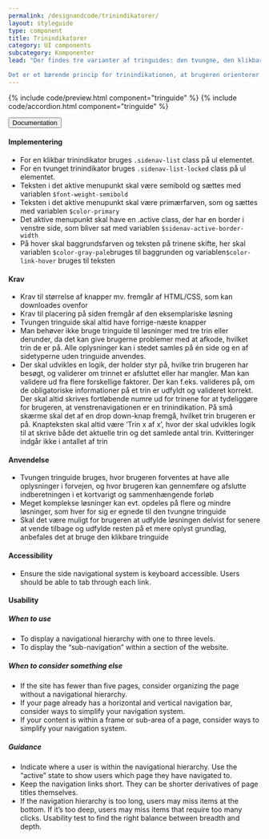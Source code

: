 ```yaml
---
permalink: /designandcode/trinindikatorer/
layout: styleguide
type: component
title: Trinindikatorer
category: UI components
subcategory: Komponenter
lead: "Der findes tre varianter af tringuides: den tvungne, den klikbare og den betingede tringuide. De to første er designmæssigt identiske, og adskiller sig kun ved at brugeren med den tvungne tringuide begrænses fra at trykke på menupunkter, der ikke ligger i direkte forlængelse af det aktuelle trin. Trinindikatoren fortæller både, hvor langt brugeren er kommet i forløbet, og om de enkelte trin er godkendt eller ej.

Det er et bærende princip for trinindikationen, at brugeren orienterer sig vertikalt nedad, ligesom siderne i en tringuide bør designes, så brugeren bevæger sig nedad siden, der sagtens kan være længere end det område, der umiddelbart vises på skærmen."
---
```


{% include code/preview.html component="tringuide" %}
{% include code/accordion.html component="tringuide" %}
<div class="accordion-bordered">
  <button class="button-unstyled accordion-button"
      aria-expanded="true" aria-controls="sidenav-docs">
    Documentation
  </button>
  <div id="sidenav-docs" aria-hidden="false" class="accordion-content">
  <h4 class="heading">Implementering</h4>
    <ul class="content-list">
      <li>For en klikbar trinindikator bruges <code>.sidenav-list</code> class på ul elementet.</li>
      <li>For en tvunget trinindikator bruges <code>.sidenav-list-locked</code> class på ul elementet.</li>
      <li>Teksten i det aktive menupunkt skal være semibold og sættes med variablen <code>$font-weight-semibold</code></li>
      <li>Teksten i det aktive menupunkt skal være primærfarven, som og sættes med variablen <code>$color-primary</code></li>
      <li>Det aktive menupunkt skal have en .active class, der har en border i venstre side, som bliver sat med variablen <code>$sidenav-active-border-width</code></li>
      <li>På hover skal baggrundsfarven og teksten på trinene skifte, her skal variablen <code>$color-gray-pale</code>bruges til baggrunden og variablen<code>$color-link-hover</code> bruges til teksten</li> 
    </ul>
    <h4 class="heading">Krav</h4>
    <ul class="content-list">
      <li>Krav til størrelse af knapper mv. fremgår af HTML/CSS, som kan downloades ovenfor</li>
      <li>Krav til placering på siden fremgår af den eksemplariske løsning</li>
      <li>Tvungen tringuide skal altid have forrige-næste knapper</li>
      <li>Man behøver ikke bruge tringuide til løsninger med tre trin eller derunder, da det kan give brugerne problemer med at afkode, hvilket trin de er på. Alle oplysninger kan i stedet samles på én side og en af sidetyperne uden tringuide anvendes.</li>
      <li>Der skal udvikles en logik, der holder styr på, hvilke trin brugeren har besøgt, og validerer om trinnet er afsluttet eller har mangler. Man kan validere ud fra flere forskellige faktorer. Der kan f.eks. valideres på, om de obligatoriske informationer på et trin er udfyldt og valideret korrekt. Der skal altid skrives fortløbende numre ud for trinene for at tydeliggøre for brugeren, at venstrenavigationen er en trinindikation. På små skærme skal det af en drop down-knap fremgå, hvilket trin brugeren er på. Knapteksten skal altid være ’Trin x af x’, hvor der skal udvikles logik til at skrive både det aktuelle trin og det samlede antal trin. Kvitteringer indgår ikke i antallet af trin</li>
    </ul>
    <h4 class="heading">Anvendelse</h4>
    <ul class="content-list">
      <li>Tvungen tringuide bruges, hvor brugeren forventes at have alle oplysninger i forvejen, og hvor brugeren kan gennemføre og afslutte indberetningen i et kortvarigt og sammenhængende forløb</li>
      <li>Meget komplekse løsninger kan evt. opdeles på flere og mindre løsninger, som hver for sig er egnede til den tvungne tringuide</li>
      <li>Skal det være muligt for brugeren at udfylde løsningen delvist for senere at vende tilbage og udfylde resten på et mere oplyst grundlag, anbefales det at bruge den klikbare tringuide</li>
    </ul>
    <h4 class="heading">Accessibility</h4>
    <ul class="content-list">
      <li>Ensure the side navigational system is keyboard accessible. Users should be able to tab through each link.</li>
    </ul>
    <h4 class="heading">Usability</h4>
    <h5>When to use</h5>
    <ul class="content-list">
      <li>To display a navigational hierarchy with one to three levels.</li>
      <li>To display the “sub-navigation” within a section of the website.</li>
    </ul>
    <h5>When to consider something else</h5>
    <ul class="content-list">
      <li>If the site has fewer than five pages, consider organizing the page without a navigational hierarchy.</li>
      <li>If your page already has a horizontal and vertical navigation bar, consider ways to simplify your navigation system.</li>
      <li>If your content is within a frame or sub-area of a page, consider ways to simplify your navigation system.</li>
    </ul>
    <h5>Guidance</h5>
    <ul class="content-list">
      <li>Indicate where a user is within the navigational hierarchy. Use the “active” state to show users which page they have navigated to.</li>
      <li>Keep the navigation links short. They can be shorter derivatives of page titles themselves.</li>
      <li>If the navigation hierarchy is too long, users may miss items at the bottom. If it’s too deep, users may miss items that require too many clicks. Usability test to find the right balance between breadth and depth.</li>
    </ul>
  </div>
</div>
